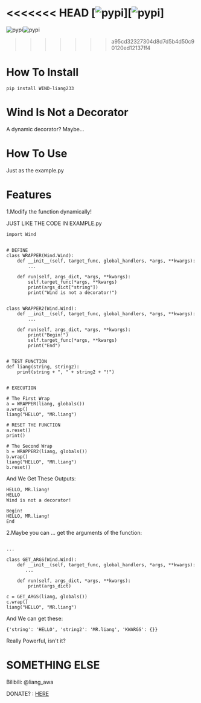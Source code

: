 <<<<<<< HEAD
[![pypi](https://img.shields.io/pypi/v/Wind-is-not-decorator.svg)][![pypi](https://img.shields.io/pypi/pyversions/Wind-is-not-decorator.svg)]
=======
![pypi](https://img.shields.io/pypi/v/WIND-liang233.svg)![pypi](https://img.shields.io/pypi/pyversions/WIND-liang233.svg)
>>>>>>> a95cd32327304d8d7d5b4d50c90120ed12137ff4

# How To Install 
```commandline
pip install WIND-liang233
```

# Wind Is Not a Decorator
A dynamic decorator? Maybe...

# **How To Use**
Just as the example.py

# Features
1.Modify the function dynamically!

JUST LIKE THE CODE IN EXAMPLE.py
```
import Wind


# DEFINE
class WRAPPER(Wind.Wind):
    def __init__(self, target_func, global_handlers, *args, **kwargs):
        ...

    def run(self, args_dict, *args, **kwargs):
        self.target_func(*args, **kwargs)
        print(args_dict["string"])
        print("Wind is not a decorator!")


class WRAPPER2(Wind.Wind):
    def __init__(self, target_func, global_handlers, *args, **kwargs):
        ...

    def run(self, args_dict, *args, **kwargs):
        print("Begin!")
        self.target_func(*args, **kwargs)
        print("End")


# TEST FUNCTION
def liang(string, string2):
    print(string + ", " + string2 + "!")


# EXECUTION

# The First Wrap
a = WRAPPER(liang, globals())
a.wrap()
liang("HELLO", "MR.liang")

# RESET THE FUNCTION
a.reset()
print()

# The Second Wrap
b = WRAPPER2(liang, globals())
b.wrap()
liang("HELLO", "MR.liang")
b.reset()
```
And We Get These Outputs:
```
HELLO, MR.liang!
HELLO
Wind is not a decorator!

Begin!
HELLO, MR.liang!
End
```

2.Maybe you can ... get the arguments of the function:
```

...

class GET_ARGS(Wind.Wind):
    def __init__(self, target_func, global_handlers, *args, **kwargs):
       ...

    def run(self, args_dict, *args, **kwargs):
        print(args_dict)
        
c = GET_ARGS(liang, globals())
c.wrap()
liang("HELLO", "MR.liang")

```

And We can get these:
```
{'string': 'HELLO', 'string2': 'MR.liang', 'KWARGS': {}}
```

Really Powerful, isn't it?


# SOMETHING ELSE

Bilibili: @liang_awa

DONATE? : [HERE](https://afdian.net/@liangcha_awa)

